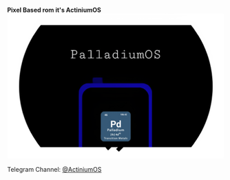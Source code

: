 <b>Pixel Based rom it's ActiniumOS</b>
![PalladiumOS](https://github.com/Actinium-OS/actinium-os.github.io/blob/master/Pd_banner.png)


Telegram Channel: [@ActiniumOS](http://t.me/PalladoiumOSOfficial)


